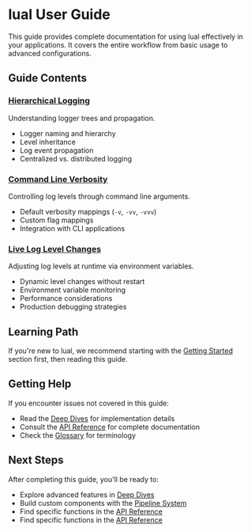 # lual User Guide

This guide provides complete documentation for using lual effectively in your applications. It covers the entire workflow from basic usage to advanced configurations.

## Guide Contents

### **[Hierarchical Logging](hierarchical-logging.md)**

Understanding logger trees and propagation.

- Logger naming and hierarchy
- Level inheritance
- Log event propagation
- Centralized vs. distributed logging

### **[Command Line Verbosity](command-line-verbosity.md)**

Controlling log levels through command line arguments.

- Default verbosity mappings (`-v`, `-vv`, `-vvv`)
- Custom flag mappings
- Integration with CLI applications

### **[Live Log Level Changes](live-level-changes.md)**

Adjusting log levels at runtime via environment variables.

- Dynamic level changes without restart
- Environment variable monitoring
- Performance considerations
- Production debugging strategies

## Learning Path

If you're new to lual, we recommend starting with the [Getting Started](../getting-started/) section first, then reading this guide.

## Getting Help

If you encounter issues not covered in this guide:

- Read the [Deep Dives](../deep-dives/) for implementation details
- Consult the [API Reference](../reference/api.md) for complete documentation
- Check the [Glossary](../reference/glossary.md) for terminology

## Next Steps

After completing this guide, you'll be ready to:

- Explore advanced features in [Deep Dives](../deep-dives/)
- Build custom components with the [Pipeline System](../deep-dives/pipeline-system.md)
- Find specific functions in the [API Reference](../reference/api.md)
- Find specific functions in the [API Reference](../reference/api.md)
